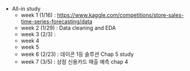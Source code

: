 * All-in study
    * week 1 (1/16) : https://www.kaggle.com/competitions/store-sales-time-series-forecasting/data
    * week 2 (1/29) : Data cleaning and EDA
    * week 3 (2/3) : 
    * week 4 
    * week 5
    * week 6 (2/23) : 데이콘 1등 솔루션 Chap 5 study
    * week 7 (3/5) : 상점 신용카드 매출 예측 chap 4
